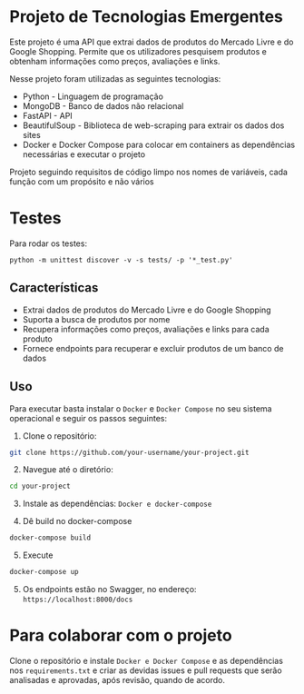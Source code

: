 # Projeto de Tecnologias Emergentes

Este projeto é uma API que extrai dados de produtos do Mercado Livre e do Google Shopping. Permite que os utilizadores pesquisem produtos e obtenham informações como preços, avaliações e links.

Nesse projeto foram utilizadas as seguintes tecnologias:
- Python - Linguagem de programação
- MongoDB - Banco de dados não relacional
- FastAPI - API
- BeautifulSoup - Biblioteca de web-scraping para extrair os dados dos sites
- Docker e Docker Compose para colocar em containers as dependências necessárias e executar o projeto

Projeto seguindo requisitos de código limpo nos nomes de variáveis, cada função com um propósito e não vários

# Testes

Para rodar os testes:

```
python -m unittest discover -v -s tests/ -p '*_test.py'
```

## Características

- Extrai dados de produtos do Mercado Livre e do Google Shopping
- Suporta a busca de produtos por nome
- Recupera informações como preços, avaliações e links para cada produto
- Fornece endpoints para recuperar e excluir produtos de um banco de dados


## Uso

Para executar basta instalar o `Docker` e `Docker Compose` no seu sistema operacional e seguir os passos seguintes:

1. Clone o repositório:
```bash
git clone https://github.com/your-username/your-project.git
```

2. Navegue até o diretório:
```bash
cd your-project
```


3. Instale as dependências:
`Docker e docker-compose`

4. Dê build no docker-compose
```bash
docker-compose build
```

5. Execute
```bash
docker-compose up
```

5. Os endpoints estão no Swagger, no endereço: `https://localhost:8000/docs`

# Para colaborar com o projeto

Clone o repositório e instale `Docker e Docker Compose` e as dependências nos `requirements.txt` e criar as devidas issues e pull requests que serão analisadas e aprovadas, após revisão, quando de acordo.
